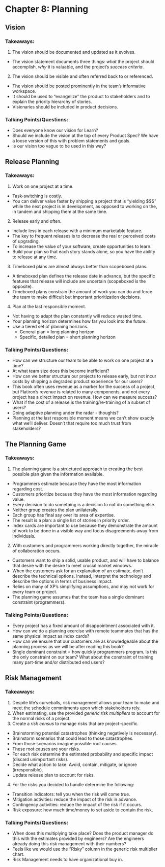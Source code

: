 # Chapter 8: Planning

## Vision

### Takeaways:

1. The vision should be documented and updated as it evolves.
  * The vision statement documents three things: _what_ the project should accomplish, _why_ it is valuable, and the project’s _success criteria_.
2. The vision should be visible and often referred back to or referenced.
  * The vision should be posted prominently in the team’s informative workspace. 
  * It should be used to “evangelize” the product to stakeholders and to explain the priority hierarchy of stories.
  * Visionaries should be included in product decisions.

### Talking Points/Questions:

* Does everyone know our vision for Learn?
* Should we include the vision at the top of every Product Spec? We have a loose version of this with problem statements and goals.
* Is our vision too vague to be used in this way?

## Release Planning

### Takeaways:

1. Work on one project at a time.
  * Task-switching is costly.
  * You can deliver value faster by shipping a project that is “yielding $$$” while the next project is in development, as opposed to working on the, in tandem and shipping them at the same time.
2. Release early and often.
  * Include less in each release with a minimum marketable feature.
  * The key to frequent releases is to decrease the real or perceived costs of upgrading.
  * To increase the value of your software, create opportunities to learn.
  * Build your plan so that each story stands alone, so you have the ability to release at any time.
3. Timeboxed plans are almost always better than scopeboxed plans. 
  * A timeboxed plan defines the release date in advance, but the specific features that release will include are uncertain (scopeboxed is the opposite).
  * Timeboxed plans constrain the amount of work you can do and force the team to make difficult but important prioritization decisions.
4. Plan at the last responsible moment.
  * Not having to adapt the plan constantly will reduce wasted time.
  * Your planning horizon determines how far you look into the future.
  * Use a tiered set of planning horizons.
    * General plan = long planning horizon
    * Specific, detailed plan = short planning horizon

### Talking Points/Questions:

* How can we structure our team to be able to work on one project at a time?
* At what team size does this become inefficient?
* How can we better structure our projects to release early, but not incur costs by shipping a degraded product experience for our users?
* This book often uses revenue as a marker for the success of a project, but Flatiron’s revenue is related to many components, and not every project has a direct impact on revenue. How can we measure success?
* What if the cost of a release is the training/re-training of a subset of users? 
* Doing adaptive planning under the radar - thoughts?
* Planning at the last responsible moment means we can’t show exactly what we’ll deliver. Doesn’t that require too much trust from stakeholders?

## The Planning Game

### Takeaways:

1. The planning game is a structured approach to creating the best possible plan given the information available.
  * Programmers estimate because they have the most information regarding cost.
  * Customers prioritize because they have the most information regarding value.
  * Every decision to do something is a decision to not do something else.
  * Neither group creates the plan unilaterally.
  * Each group has final say over its area of expertise. 
  * The result is a plan: a single list of stories in priority order.
  * Index cards are important to use because they demonstrate the amount of work to be done in a visible way and focus disagreements away from individuals.
2. With customers and programmers working directly together, the miracle of collaboration occurs.
  * Customers want to ship a solid, usable product, and will have to balance that desire with the desire to meet crucial market windows.
  * When the customers ask for an explanation of an estimate, don’t describe the technical options. Instead, interpret the technology and describe the options in terms of business impact.
  * Relies on many of XP’s simplifying assumptions, and may not work for every team or project.
  * The planning game assumes that the team has a single dominant constraint (programmers).

### Talking Points/Questions:

* Every project has a fixed amount of disappointment associated with it.
* How can we do a planning exercise with remote teammates that has the same physical impact as index cards?
* How can we ensure that our customers are as knowledgeable about the planning process as we will be after reading this book? 
* Single dominant constraint = how quickly programmers program. Is this the only constraint on our team? What about the constraint of training many part-time and/or distributed end users? 

## Risk Management

### Takeaways:

1. Despite life’s curveballs, risk management allows your team to make and meet the schedule commitments upon which stakeholders rely.
2. When estimating, use the provided _generic risk multipliers_ to account for the normal risks of a project.
3. Create a _risk census_ to manage risks that are project-specific.
  * Brainstorming potential catastrophes (thinking negatively is necessary).
  * Brainstorm scenarios that could lead to those catastrophes.
  * From those scenarios imagine possible root causes.
  * These root causes are your risks.
  * For each risk determine the estimated probability and specific impact (discard unimportant risks).
  * Decide what action to take. Avoid, contain, mitigate, or ignore (irresponsible).
  * Update release plan to account for risks.
4. For the risks you decided to handle determine the following:
  * Transition indicators: tell you when the risk will come true.	
  * Mitigation activities: reduce the impact of the risk in advance.
  * Contingency activities: reduce the impact of the risk if it occurs.
  * Risk exposure: how much time/money to set aside to contain the risk.

### Talking Points/Questions:

* When does this multiplying take place? Does the product manager do this with the estimates provided by engineers? Are the engineers already doing this risk management with their numbers?
* Feels like we would use the “Risky” column in the generic risk multiplier chart.
* Risk Management needs to have organizational buy in.
